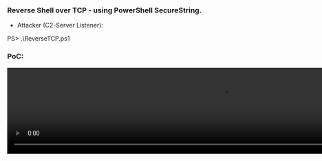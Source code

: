 
### Reverse Shell over TCP - using PowerShell SecureString. ###

- Attacker (C2-Server Listener):

PS> .\ReverseTCP.ps1

### PoC: ###

<video src="ReverseTCP.mp4" width="1000" height="200" controls preload></video>
